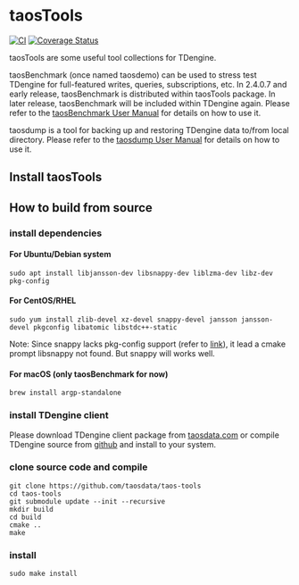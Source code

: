 # taosTools

<div class="hide">

[![CI](https://github.com/taosdata/taos-tools/actions/workflows/cmake.yml/badge.svg)](https://github.com/taosdata/taos-tools/actions/workflows/cmake.yml)
[![Coverage Status](https://coveralls.io/repos/github/taosdata/taos-tools/badge.svg?branch=develop)](https://coveralls.io/github/taosdata/taos-tools?branch=develop)

</div>

taosTools are some useful tool collections for TDengine.

taosBenchmark (once named taosdemo) can be used to stress test TDengine
 for full-featured writes, queries, subscriptions, etc. In 2.4.0.7 and early release, taosBenchmark is distributed within taosTools package. In later release, taosBenchmark will be included within TDengine again.  Please refer to
 the [taosBenchmark User Manual](https://docs.tdengine.com/reference/taosbenchmark)
 for details on how to use it.

taosdump is a tool for backing up and restoring TDengine data to/from local directory.
 Please refer to the [taosdump User Manual](https://docs.tdengine.com/reference/taosdump)
 for details on how to use it.

## Install taosTools

<ul id="taos-tools" class="package-list"></ul>

## How to build from source

### install dependencies

#### For Ubuntu/Debian system

```
sudo apt install libjansson-dev libsnappy-dev liblzma-dev libz-dev pkg-config
```

#### For CentOS/RHEL

```
sudo yum install zlib-devel xz-devel snappy-devel jansson jansson-devel pkgconfig libatomic libstdc++-static
```

Note: Since snappy lacks pkg-config support (refer to [link](https://github.com/google/snappy/pull/86)),
 it lead a cmake prompt libsnappy not found. But snappy will works well.

#### For macOS (only taosBenchmark for now)
```
brew install argp-standalone
```

### install TDengine client

Please download TDengine client package from [taosdata.com](https://www.taosdata.com/cn/all-downloads/)
 or compile TDengine source from [github](github.com/taosdata/TDengine)
 and install to your system.

### clone source code and compile

```
git clone https://github.com/taosdata/taos-tools
cd taos-tools
git submodule update --init --recursive
mkdir build
cd build
cmake ..
make
```

### install

```
sudo make install
```

<script src="/wp-includes/js/quick-start.js?v=1"></script>
